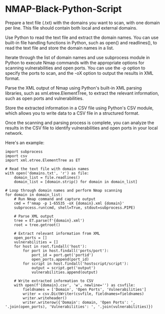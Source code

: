 # NMAP-Black-Python-Script

Prepare a text file (.txt) with the domains you want to scan, with one domain per line. This file should contain both local and external domains.

Use Python to read the text file and extract the domain names. You can use built-in file handling functions in Python, such as open() and readlines(), to read the text file and store the domain names in a list.

Iterate through the list of domain names and use subprocess module in Python to execute Nmap commands with the appropriate options for scanning vulnerabilities and open ports. You can use the -p option to specify the ports to scan, and the -oX option to output the results in XML format.

Parse the XML output of Nmap using Python's built-in XML parsing libraries, such as xml.etree.ElementTree, to extract the relevant information, such as open ports and vulnerabilities.

Store the extracted information in a CSV file using Python's CSV module, which allows you to write data to a CSV file in a structured format.

Once the scanning and parsing process is complete, you can analyze the results in the CSV file to identify vulnerabilities and open ports in your local network.

Here's an example:





```
import subprocess
import csv
import xml.etree.ElementTree as ET

# Read the text file with domain names
with open('domains.txt', 'r') as file:
    domain_list = file.readlines()
    domain_list = [domain.strip() for domain in domain_list]

# Loop through domain names and perform Nmap scanning
for domain in domain_list:
    # Run Nmap command and capture output
    cmd = f'nmap -p 1-65535 -oX {domain}.xml {domain}'
    subprocess.run(cmd, shell=True, stdout=subprocess.PIPE)

    # Parse XML output
    tree = ET.parse(f'{domain}.xml')
    root = tree.getroot()

    # Extract relevant information from XML
    open_ports = []
    vulnerabilities = []
    for host in root.findall('host'):
        for port in host.findall('ports/port'):
            port_id = port.get('portid')
            open_ports.append(port_id)
        for script in host.findall('hostscript/script'):
            output = script.get('output')
            vulnerabilities.append(output)

    # Write extracted information to CSV
    with open(f'{domain}.csv', 'w', newline='') as csvfile:
        fieldnames = ['Domain', 'Open Ports', 'Vulnerabilities']
        writer = csv.DictWriter(csvfile, fieldnames=fieldnames)
        writer.writeheader()
        writer.writerow({'Domain': domain, 'Open Ports': ', '.join(open_ports), 'Vulnerabilities': ', '.join(vulnerabilities)})






``` 

